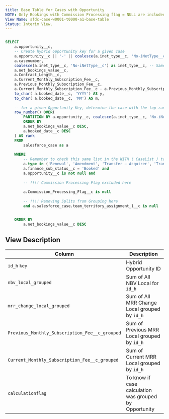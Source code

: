 ```yaml
---
title: Base Table for Cases with Opportunity
NOTE: Only Bookings with Commission Processing flag = NULL are included; Only Renewal, Term Extension, Amendment, Transfer included in grouping.
View Name: sfdc-case-w0001-t0000-a1-base-table
Status: Interim View.
---
```


```sql

SELECT
	a.opportunity__c,
	-- Create hybrid opportunity key for a given case
	a.opportunity__c || '-' || coalesce(a.inet_type__c, 'No-iNetType__c') || '-' || to_char( a.booked_date__c, 'YYYY') || '-' || to_char( a.booked_date__c, 'MM') AS id_h,
	a.casenumber,
	coalesce(a.inet_type__c, 'No-iNetType__c') as inet_type__c, -- Same syntax used in Split Table, to identify Split Cases by id_h at sfdc-w003-t005-splits-key-value-final
	a.net_bookings_value__c,
	a.Contract_Length__c,
	a.Current_Monthly_Subscription_Fee__c,
	a.Previous_Monthly_Subscription_Fee__c,
	a.Current_Monthly_Subscription_Fee__c - a.Previous_Monthly_Subscription_Fee__c as MRRChangeLocal,
	to_char( a.booked_date__c, 'YYYY') AS y,
	to_char( a.booked_date__c, 'MM') AS m,
	
	-- for a given Opportunity Key, determine the case with the top rank as determined by highest NBV
	row_number() OVER(     
		PARTITION BY a.opportunity__c, coalesce(a.inet_type__c, 'No-iNetType__c'), to_char( a.booked_date__c, 'YYYY'), to_char( a.booked_date__c, 'MM')
		ORDER BY
		a.net_bookings_value__c DESC,
		a.booked_date__c DESC
	) AS rank
	FROM
		salesforce_case as a
	
	WHERE
		-- Remember to check this same list in the WITH ( CaseList ) table in Final View
		a.type in ('Renewal', 'Amendment', 'Transfer – Acquirer', 'Transfer – Acquiree', 'Term Extension') and    
		a.finance_sub_status__c = 'Booked' and
		a.opportunity__c is not null and
		
		-- !!!! Commission Processing Flag excluded here
		
		a.Commission_Processing_Flag__c is null
		
		-- !!!! Removing Splits from Grouping here
		and a.salesforce_case.team_territory_assignment_1__c is null


	ORDER BY
		a.net_bookings_value__c DESC

```		
## View Description

| Column | Description |
| --- | --- |
| `id_h` `key`| Hybrid Opportunity ID |
| `nbv_local_grouped` | Sum of All NBV Local for `id_h` |
| `mrr_change_local_grouped` | Sum of All MRR Change Local grouped by `id_h` |
| `Previous_Monthly_Subscription_Fee__c_grouped`| Sum of Previous MRR Local grouped by `id_h` |
| `Current_Monthly_Subscription_Fee__c_grouped` | Sum of Current MRR Local grouped by `id_h` |
| `calculationflag` | To know if case calculation was grouped by Opportunity |

